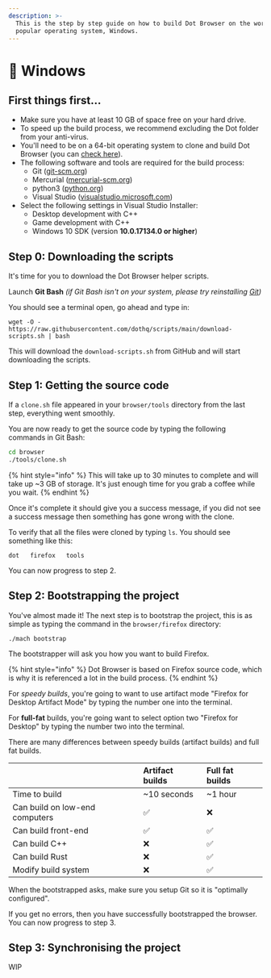 ```yaml
---
description: >-
  This is the step by step guide on how to build Dot Browser on the world's most
  popular operating system, Windows.
---
```


# 🏁 Windows

## First things first...

* Make sure you have at least 10 GB of space free on your hard drive.
* To speed up the build process, we recommend excluding the Dot folder from your anti-virus.
* You'll need to be on a 64-bit operating system to clone and build Dot Browser \(you can [check here](https://superuser.com/a/1225322/1083268)\).
* The following software and tools are required for the build process:
  * Git \([git-scm.org](https://git-scm.org)\)
  * Mercurial \([mercurial-scm.org](https://www.mercurial-scm.org/)\)
  * python3 \([python.org](https://www.python.org/downloads/)\)
  * Visual Studio \([visualstudio.microsoft.com](https://visualstudio.microsoft.com/downloads/)\)
* Select the following settings in Visual Studio Installer:
  * Desktop development with C++
  * Game development with C++
  * Windows 10 SDK \(version **10.0.17134.0 or higher**\)

## Step 0: Downloading the scripts

It's time for you to download the Dot Browser helper scripts.

Launch **Git Bash** _\(if Git Bash isn't on your system, please try reinstalling_ [_Git_](https://git-scm.org/)_\)_

You should see a terminal open, go ahead and type in:

```text
wget -O - https://raw.githubusercontent.com/dothq/scripts/main/download-scripts.sh | bash
```

This will download the `download-scripts.sh` from GitHub and will start downloading the scripts.

## Step 1: Getting the source code

If a `clone.sh` file appeared in your `browser/tools` directory from the last step, everything went smoothly.

You are now ready to get the source code by typing the following commands in Git Bash:

```bash
cd browser
./tools/clone.sh
```

{% hint style="info" %}
This will take up to 30 minutes to complete and will take up ~3 GB of storage. It's just enough time for you grab a coffee while you wait.
{% endhint %}

Once it's complete it should give you a success message, if you did not see a success message then something has gone wrong with the clone.

To verify that all the files were cloned by typing `ls`. You should see something like this:

```text
dot   firefox   tools
```

You can now progress to step 2.

## Step 2: Bootstrapping the project

You've almost made it! The next step is to bootstrap the project, this is as simple as typing the command in the `browser/firefox` directory:

```text
./mach bootstrap
```

The bootstrapper will ask you how you want to build Firefox. 

{% hint style="info" %}
Dot Browser is based on Firefox source code, which is why it is referenced a lot in the build process.
{% endhint %}

For _speedy builds_, you're going to want to use artifact mode "Firefox for Desktop Artifact Mode" by typing the number one into the terminal.

For **full-fat** builds, you're going want to select option two "Firefox for Desktop" by typing the number two into the terminal.

There are many differences between speedy builds \(artifact builds\) and full fat builds.

|  | Artifact builds | Full fat builds |
| :--- | :--- | :--- |
| Time to build | ~10 seconds | ~1 hour |
| Can build on low-end computers | ✅ | ❌ |
| Can build front-end | ✅ | ✅ |
| Can build C++ | ❌ | ✅ |
| Can build Rust | ❌ | ✅ |
| Modify build system | ❌ | ✅ |

When the bootstrapped asks, make sure you setup Git so it is "optimally configured".

If you get no errors, then you have successfully bootstrapped the browser. You can now progress to step 3.

## Step 3: Synchronising the project

WIP

